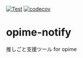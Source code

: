 [![Test](https://github.com/mypaceshun/opime-notify/actions/workflows/main.yml/badge.svg?branch=main)](https://github.com/mypaceshun/opime-notify/actions/workflows/main.yml)
[![codecov](https://codecov.io/gh/mypaceshun/opime-notify/branch/main/graph/badge.svg?token=Y6MD6SC48H)](https://codecov.io/gh/mypaceshun/opime-notify)
# opime-notify
推しごと支援ツール for opime
